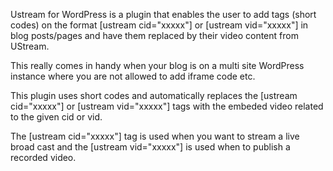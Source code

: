 Ustream for WordPress is a plugin that enables the user to add tags (short codes) on the format [ustream cid="xxxxx"] or [ustream vid="xxxxx"] in blog posts/pages and have them replaced by their video content from UStream.

This really comes in handy when your blog is on a multi site WordPress instance where you are not allowed to add iframe code etc.

This plugin uses short codes and automatically replaces the [ustream cid="xxxxx"] or [ustream vid="xxxxx"] tags with the embeded video related to the given cid or vid.

The [ustream cid="xxxxx"] tag is used when you want to stream a live broad cast and the [ustream vid="xxxxx"] is used when to publish a recorded video.